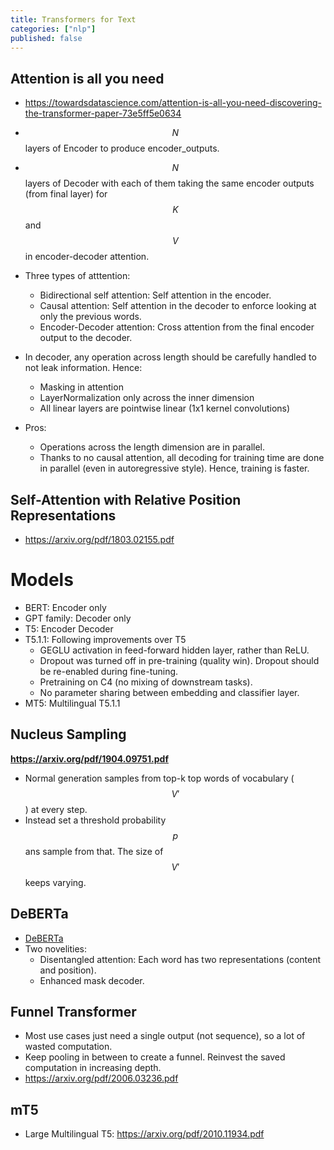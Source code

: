 ```yaml
---
title: Transformers for Text
categories: ["nlp"]
published: false
---
```


## Attention is all you need
- https://towardsdatascience.com/attention-is-all-you-need-discovering-the-transformer-paper-73e5ff5e0634
- $$N$$ layers of Encoder to produce encoder_outputs.
- $$N$$ layers of Decoder with each of them taking the same encoder outputs (from final layer) for $$K$$ and $$V$$ in encoder-decoder attention.


- Three types of atttention:
    - Bidirectional self attention: Self attention in the encoder.
    - Causal attention: Self attention in the decoder to enforce looking at only the previous words.
    - Encoder-Decoder attention: Cross attention from the final encoder output to the decoder.


- In decoder, any operation across length should be carefully handled to not leak information. Hence:
    - Masking in attention
    - LayerNormalization only across the inner dimension
    - All linear layers are pointwise linear (1x1 kernel convolutions)


- Pros:
    - Operations across the length dimension are in parallel.
    - Thanks to no causal attention, all decoding for training time are done in parallel (even in autoregressive style). Hence, training is faster.

## Self-Attention with Relative Position Representations
- https://arxiv.org/pdf/1803.02155.pdf

# Models
- BERT: Encoder only
- GPT family: Decoder only
- T5: Encoder Decoder
- T5.1.1: Following improvements over T5
    - GEGLU activation in feed-forward hidden layer, rather than ReLU.
    - Dropout was turned off in pre-training (quality win). Dropout should be re-enabled during fine-tuning.
    - Pretraining on C4 (no mixing of downstream tasks).
    - No parameter sharing between embedding and classifier layer.
- MT5: Multilingual T5.1.1

## Nucleus Sampling
__https://arxiv.org/pdf/1904.09751.pdf__
- Normal generation samples from top-k top words of vocabulary ($$V'$$) at every step.
- Instead set a threshold probability $$p$$ ans sample from that. The size of $$V'$$ keeps varying.


## DeBERTa
- [DeBERTa](https://arxiv.org/pdf/2006.03654.pdf)
- Two novelities:
    - Disentangled attention: Each word has two representations (content and position).
    - Enhanced mask decoder.

## Funnel Transformer
- Most use cases just need a single output (not sequence), so a lot of wasted computation.
- Keep pooling in between to create a funnel. Reinvest the saved computation in increasing depth.
- https://arxiv.org/pdf/2006.03236.pdf

## mT5
- Large Multilingual T5: https://arxiv.org/pdf/2010.11934.pdf

